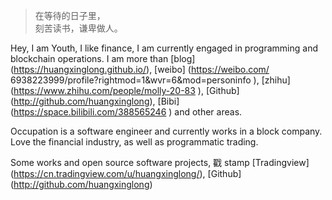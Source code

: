 > 在等待的日子里，  
> 刻苦读书，谦卑做人。

Hey, I am Youth, I like finance, I am currently engaged in programming and blockchain operations. I am more than [blog] (https://huangxinglong.github.io/), [weibo] (https://weibo.com/ 6938223999/profile?rightmod=1&wvr=6&mod=personinfo
), [zhihu] (https://www.zhihu.com/people/molly-20-83
), [Github] (http://github.com/huangxinglong), [Bibi] (https://space.bilibili.com/388565246
) and other areas.

Occupation is a software engineer and currently works in a block company. Love the financial industry, as well as programmatic trading.

Some works and open source software projects, 戳 stamp [Tradingview] (https://cn.tradingview.com/u/huangxinglong/), [Github] (http://github.com/huangxinglong)

